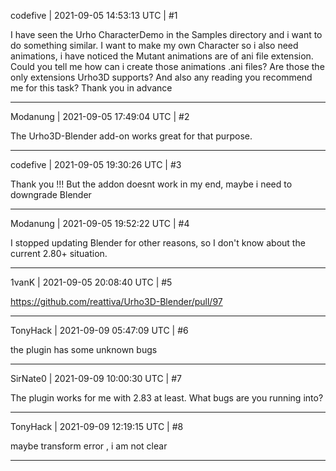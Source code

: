 codefive | 2021-09-05 14:53:13 UTC | #1

I have seen the Urho CharacterDemo in the Samples directory and i want to do something similar. I want to make my own Character so i also need animations, i have noticed the Mutant animations are of ani file extension. Could you tell me how can i create those animations .ani files? Are those the only extensions Urho3D supports? And also any reading you recommend me for this task? Thank you in advance

-------------------------

Modanung | 2021-09-05 17:49:04 UTC | #2

The Urho3D-Blender add-on works great for that purpose.

-------------------------

codefive | 2021-09-05 19:30:26 UTC | #3

Thank you !!! But the addon doesnt work in my end, maybe i need to downgrade Blender

-------------------------

Modanung | 2021-09-05 19:52:22 UTC | #4

I stopped updating Blender for other reasons, so I don't know about the current 2.80+ situation.

-------------------------

1vanK | 2021-09-05 20:08:40 UTC | #5

<https://github.com/reattiva/Urho3D-Blender/pull/97>

-------------------------

TonyHack | 2021-09-09 05:47:09 UTC | #6

the plugin has some unknown bugs

-------------------------

SirNate0 | 2021-09-09 10:00:30 UTC | #7

The plugin works for me with 2.83 at least. What bugs are you running into?

-------------------------

TonyHack | 2021-09-09 12:19:15 UTC | #8

maybe transform error , i am not clear

-------------------------

